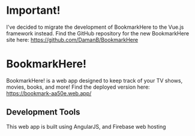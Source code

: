 # Important!
I've decided to migrate the development of BookmarkHere to the Vue.js framework instead.  Find the GitHub repository for the new BookmarkHere site here: https://github.com/DamanB/BookmarkHere 

# BookmarkHere! 
BookmarkHere! is a web app designed to keep track of your TV shows, movies, books, and more!
Find the deployed version here: https://bookmark-aa50e.web.app/

## Development Tools
This web app is built using AngularJS, and Firebase web hosting
